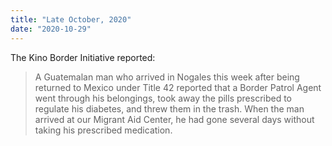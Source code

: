 ```yaml
---
title: "Late October, 2020"
date: "2020-10-29"
---
```


The Kino Border Initiative reported:

> A Guatemalan man who arrived in Nogales this week after being returned to Mexico under Title 42 reported that a Border Patrol Agent went through his belongings, took away the pills prescribed to regulate his diabetes, and threw them in the trash. When the man arrived at our Migrant Aid Center, he had gone several days without taking his prescribed medication.

